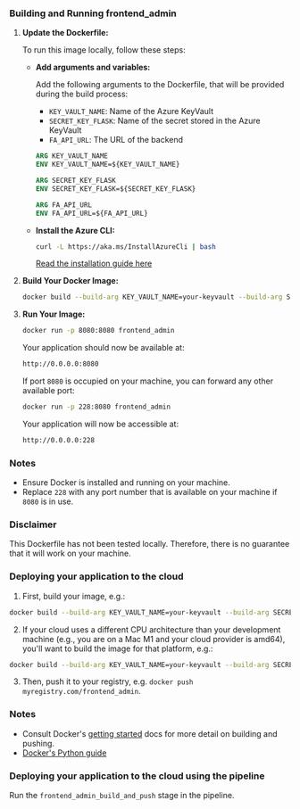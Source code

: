 ### Building and Running frontend_admin

1. **Update the Dockerfile:**

    To run this image locally, follow these steps:

    * **Add arguments and variables:**

      Add the following arguments to the Dockerfile, that will be provided during the build process:

      - `KEY_VAULT_NAME`: Name of the Azure KeyVault
      - `SECRET_KEY_FLASK`: Name of the secret stored in the Azure KeyVault
      - `FA_API_URL`: The URL of the backend

      ```Dockerfile
      ARG KEY_VAULT_NAME
      ENV KEY_VAULT_NAME=${KEY_VAULT_NAME}

      ARG SECRET_KEY_FLASK
      ENV SECRET_KEY_FLASK=${SECRET_KEY_FLASK}

      ARG FA_API_URL
      ENV FA_API_URL=${FA_API_URL}
      ```

    * **Install the Azure CLI:**

      ```bash
      curl -L https://aka.ms/InstallAzureCli | bash
      ```

      [Read the installation guide here](https://learn.microsoft.com/en-us/cli/azure/install-azure-cli-linux?pivots=script)



2.  **Build Your Docker Image:**

    ```bash
    docker build --build-arg KEY_VAULT_NAME=your-keyvault --build-arg SECRET_KEY_FLASK=secret-key-Flask --build-arg FA_API_URL=https://my-backend.com -t frontend_admin .
    ```

3.  **Run Your Image:**

      ```bash
      docker run -p 8080:8080 frontend_admin
      ```

      Your application should now be available at:

      ```bash
      http://0.0.0.0:8080
      ```

      If port `8080` is occupied on your machine, you can forward any other available port:

      ```bash
      docker run -p 228:8080 frontend_admin
      ```

      Your application will now be accessible at:

      ```bash
      http://0.0.0.0:228
      ```

### Notes

- Ensure Docker is installed and running on your machine.
- Replace `228` with any port number that is available on your machine if `8080` is in use.

### Disclaimer

This Dockerfile has not been tested locally. Therefore, there is no guarantee that it will work on your machine.

### Deploying your application to the cloud

1. First, build your image, e.g.:
```bash
docker build --build-arg KEY_VAULT_NAME=your-keyvault --build-arg SECRET_KEY_FLASK=secret-key-Flask --build-arg FA_API_URL=https://my-backend.com -t frontend_admin .
```

2. If your cloud uses a different CPU architecture than your development
machine (e.g., you are on a Mac M1 and your cloud provider is amd64),
you'll want to build the image for that platform, e.g.:
```bash
docker build --build-arg KEY_VAULT_NAME=your-keyvault --build-arg SECRET_KEY_FLASK=secret-key-Flask --build-arg FA_API_URL=https://my-backend.com -t frontend_admin . --platform linux/amd64
```

3. Then, push it to your registry, e.g. `docker push myregistry.com/frontend_admin`.


### Notes

* Consult Docker's [getting started](https://docs.docker.com/go/get-started-sharing/)
docs for more detail on building and pushing.
* [Docker's Python guide](https://docs.docker.com/language/python/)


### Deploying your application to the cloud using the pipeline

Run the `frontend_admin_build_and_push` stage in the pipeline.
